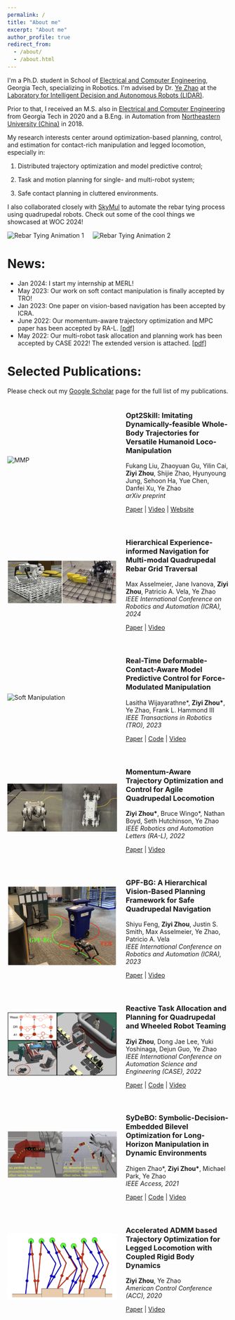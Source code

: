 ```yaml
---
permalink: /
title: "About me"
excerpt: "About me"
author_profile: true
redirect_from: 
  - /about/
  - /about.html
---
```

I'm a Ph.D. student in School of [Electrical and Computer Engineering](https://www.ece.gatech.edu/), Georgia Tech, specializing in Robotics. I'm advised by Dr. [Ye Zhao](https://www.me.gatech.edu/faculty/zhao) at the [Laboratory for Intelligent Decision and Autonomous Robots (LIDAR)](https://lab-idar.gatech.edu/).

Prior to that, I received an M.S. also in [Electrical and Computer Engineering](https://www.ece.gatech.edu/) from Georgia Tech in 2020 and a B.Eng. in Automation from [Northeastern University (China)](http://english.neu.edu.cn/) in 2018.

My research interests center around optimization-based planning, control, and estimation for contact-rich manipulation and legged locomotion, especially in: 

1) Distributed trajectory optimization and model predictive control;

2) Task and motion planning for single- and multi-robot system;

3) Safe contact planning in cluttered environments.

I also collaborated closely with [SkyMul](https://www.linkedin.com/company/skymul/) to automate the rebar tying process using quadrupedal robots. Check out some of the cool things we showcased at WOC 2024!

<div style="display: flex; align-items: center; margin-bottom: 20px; gap: 20px;">
    <div style="flex: 0 0 auto;">
        <img src="../images/rebar_1.gif" alt="Rebar Tying Animation 1" style="width: 300px; height: auto;">
    </div>
    <div style="flex: 0 0 auto;">
        <img src="../images/rebar_2.gif" alt="Rebar Tying Animation 2" style="width: 300px; height: auto;">
    </div>
</div>

News:
======
- Jan 2024: I start my internship at MERL!
- May 2023: Our work on soft contact manipulation is finally accepted by TRO! 
- Jan 2023: One paper on vision-based navigation has been accepted by ICRA.
- June 2022: Our momentum-aware trajectory optimization and MPC paper has been accepted by RA-L. [[pdf]](https://arxiv.org/pdf/2203.01548.pdf)
- May 2022: Our multi-robot task allocation and planning work has been accepted by CASE 2022! The extended version is attached. [[pdf]](https://arxiv.org/pdf/2110.08436.pdf)

Selected Publications:
======
Please check out my [Google Scholar](https://scholar.google.com/citations?user=cnitUIAAAAAJ&hl=en) page for the full list of my publications.

<div style="display: flex; align-items: center; margin-bottom: 20px;">
    <div style="flex: 0 0 250px;">
        <img src="..\images\opt2skill.gif" alt="MMP" style="width: 250px; height: auto;">
    </div>
    <div style="flex: 1; padding-left: 20px;">
        <h3>Opt2Skill: Imitating Dynamically-feasible Whole-Body Trajectories for Versatile Humanoid Loco-Manipulation</h3>
        <p>
            Fukang Liu, Zhaoyuan Gu, Yilin Cai, <strong>Ziyi Zhou</strong>, Shijie Zhao, Hyunyoung Jung, Sehoon Ha, Yue Chen, Danfei Xu, Ye Zhao<br>
            <em>arXiv preprint</em>
        </p>
        <p>
            <a href="https://arxiv.org/pdf/2409.20514">Paper</a> |
            <a href="https://www.youtube.com/watch?v=DRHfpCYXJfU">Video</a> |
            <a href="https://opt2skill.github.io/">Website</a>
            <!-- | <a href="link-to-bibtex">BibTeX</a> -->
        </p>
    </div>
</div>

<div style="display: flex; align-items: center; margin-bottom: 20px;">
    <div style="flex: 0 0 250px;">
        <img src="..\images\mmp.png" alt="MMP" style="width: 250px; height: auto;">
    </div>
    <div style="flex: 1; padding-left: 20px;">
        <h3>Hierarchical Experience-informed Navigation for Multi-modal Quadrupedal Rebar Grid Traversal</h3>
        <p>
            Max Asselmeier,
            Jane Ivanova,
            <strong>Ziyi Zhou</strong>,
            Patricio A. Vela,
            Ye Zhao<br>
            <em>IEEE International Conference on Robotics and Automation (ICRA), 2024</em>
        </p>
        <p>
            <a href="https://lab-idar.gatech.edu/wp-content/uploads/2023/09/ICRA2024_MMP_Navigation_Asselmeier.pdf">Paper</a> |
            <a href="https://youtu.be/NHK-VPDyDm0">Video</a>
            <!-- | <a href="link-to-bibtex">BibTeX</a> -->
        </p>
    </div>
</div>

<div style="display: flex; align-items: center; margin-bottom: 20px;">
    <div style="flex: 0 0 250px;">
        <img src="..\images\tro_soft.gif" alt="Soft Manipulation" style="width: 250px; height: auto;">
    </div>
    <div style="flex: 1; padding-left: 20px;">
        <h3>Real-Time Deformable-Contact-Aware Model Predictive Control for Force-Modulated Manipulation</h3>
        <p>
            Lasitha Wijayarathne*,
            <strong>Ziyi Zhou*</strong>,
            Ye Zhao,
            Frank L. Hammond III<br>
            <em>IEEE Transactions in Robotics (TRO), 2023</em>
        </p>
        <p>
            <a href="https://arxiv.org/pdf/2212.09234">Paper</a> | 
            <a href="https://github.com/lasithagt/admm">Code</a> |
            <a href="https://www.youtube.com/watch?v=wuC0Zyr-ZKU">Video</a>
            <!-- | <a href="link-to-bibtex">BibTeX</a> -->
        </p>
    </div>
</div>

<div style="display: flex; align-items: center; margin-bottom: 20px;">
    <div style="flex: 0 0 250px;">
        <img src="..\images\momentum_aware_2.gif" alt="Momentum-aware TO" style="width: 250px; height: auto;">
    </div>
    <div style="flex: 1; padding-left: 20px;">
        <h3>Momentum-Aware Trajectory Optimization and Control for Agile Quadrupedal Locomotion</h3>
        <p>
            <strong>Ziyi Zhou*</strong>, Bruce Wingo*, Nathan Boyd, Seth Hutchinson, Ye Zhao<br>
            <em>IEEE Robotics and Automation Letters (RA-L), 2022</em>
        </p>
        <p>
            <a href="http://lab-idar.gatech.edu/wp-content/uploads/Publications/RAL_dynamics_consensus_2022.pdf">Paper</a> | 
            <a href="https://www.youtube.com/watch?v=6M78cM0cgCM">Video</a>
            <!-- | <a href="link-to-bibtex">BibTeX</a> -->
        </p>
    </div>
</div>

<div style="display: flex; align-items: center; margin-bottom: 20px;">
    <div style="flex: 0 0 250px;">
        <img src="..\images\gpf.png" alt="GPF navigation" style="width: 250px; height: auto;">
    </div>
    <div style="flex: 1; padding-left: 20px;">
        <h3>GPF-BG: A Hierarchical Vision-Based Planning Framework for Safe Quadrupedal Navigation</h3>
        <p>
            Shiyu Feng,
            <strong>Ziyi Zhou</strong>,
            Justin S. Smith,
            Max Asselmeier,
            Ye Zhao,
            Patricio A. Vela<br>
            <em>IEEE International Conference on Robotics and Automation (ICRA), 2023</em>
        </p>
        <p>
            <a href="http://lab-idar.gatech.edu/wp-content/uploads/2023/02/pubQuadNav-ICRA-2023.pdf">Paper</a> | 
            <a href="https://youtu.be/avUnefrbhY8">Video</a>
            <!-- | <a href="link-to-bibtex">BibTeX</a> -->
        </p>
    </div>
</div>

<div style="display: flex; align-items: center; margin-bottom: 20px;">
    <div style="flex: 0 0 250px;">
        <img src="..\images\ltl_multi_robot.png" alt="LTL multi robot" style="width: 250px; height: auto;">
    </div>
    <div style="flex: 1; padding-left: 20px;">
        <h3>Reactive Task Allocation and Planning for Quadrupedal and Wheeled Robot Teaming</h3>
        <p>
            <strong>Ziyi Zhou</strong>, Dong Jae Lee, Yuki Yoshinaga, Dejun Guo, Ye Zhao<br>
            <em>IEEE International Conference on Automation Science and Engineering (CASE), 2022</em>
        </p>
        <p>
            <a href="https://arxiv.org/pdf/2110.08436.pdf">Paper</a> | 
            <a href="https://github.com/GTLIDAR/ltl_multi_agent">Code</a> |
            <a href="https://www.youtube.com/watch?v=xtjLYctN03Y">Video</a>
            <!-- | <a href="link-to-bibtex">BibTeX</a> -->
        </p>
    </div>
</div>

<div style="display: flex; align-items: center; margin-bottom: 20px;">
    <div style="flex: 0 0 250px;">
        <img src="..\images\sydebo.png" alt="TAMP" style="width: 250px; height: auto;">
    </div>
    <div style="flex: 1; padding-left: 20px;">
        <h3>SyDeBO: Symbolic-Decision-Embedded Bilevel Optimization for Long-Horizon Manipulation in Dynamic Environments</h3>
        <p>
            Zhigen Zhao*, <strong>Ziyi Zhou*</strong>, Michael Park, Ye Zhao<br>
            <em>IEEE Access, 2021</em>
        </p>
        <p>
            <a href="https://ieeexplore.ieee.org/stamp/stamp.jsp?tp=&arnumber=9537786">Paper</a> | 
            <a href="https://github.com/GTLIDAR/tamp-manipulation/tree/manipulation-tamp-RAL">Code</a> |
            <a href="https://www.youtube.com/watch?v=lkhr3UiiDuw">Video</a>
            <!-- | <a href="link-to-bibtex">BibTeX</a> -->
        </p>
    </div>
</div>

<div style="display: flex; align-items: center; margin-bottom: 20px;">
    <div style="flex: 0 0 250px;">
        <img src="..\images\admm.png" alt="Accelerated ADMM" style="width: 250px; height: auto;">
    </div>
    <div style="flex: 1; padding-left: 20px;">
        <h3>Accelerated ADMM based Trajectory Optimization for Legged Locomotion with Coupled Rigid Body Dynamics</h3>
        <p>
            <strong>Ziyi Zhou</strong>, Ye Zhao<br>
            <em>American Control Conference (ACC), 2020</em>
        </p>
        <p>
            <a href="http://lab-idar.gatech.edu/wp-content/uploads/Publications/ACC2020_ADMM.pdf">Paper</a> | 
            <a href="https://www.youtube.com/watch?v=BP3YILbidN0&t">Video</a>
            <!-- | <a href="link-to-bibtex">BibTeX</a> -->
        </p>
    </div>
</div>


<script type='text/javascript' id='clustrmaps' src='//cdn.clustrmaps.com/map_v2.js?cl=ffffff&w=300&t=tt&d=BWCxL0v9h2hgv3PCfXlKMcKj-1BieloY3GIobxnMTsQ'></script>